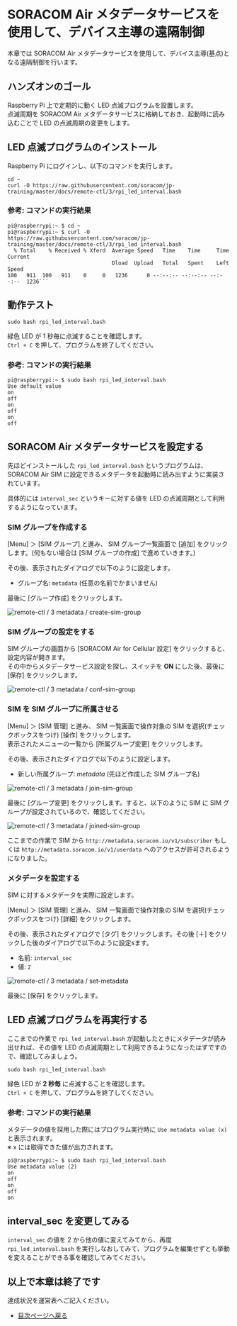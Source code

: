 # SORACOM Air メタデータサービスを使用して、デバイス主導の遠隔制御

本章では SORACOM Air メタデータサービスを使用して、デバイス主導(基点)となる遠隔制御を行います。

## ハンズオンのゴール

Raspberry Pi 上で定期的に動く LED 点滅プログラムを設置します。  
点滅周期を SORACOM Air メタデータサービスに格納しておき、起動時に読み込むことで LED の点滅周期の変更をします。

## LED 点滅プログラムのインストール

Raspberry Pi にログインし、以下のコマンドを実行します。

```console
cd ~
curl -O https://raw.githubusercontent.com/soracom/jp-training/master/docs/remote-ctl/3/rpi_led_interval.bash
```

### 参考: コマンドの実行結果

```console
pi@raspberrypi:~ $ cd ~
pi@raspberrypi:~ $ curl -O https://raw.githubusercontent.com/soracom/jp-training/master/docs/remote-ctl/3/rpi_led_interval.bash
  % Total    % Received % Xferd  Average Speed   Time    Time     Time  Current
                                 Dload  Upload   Total   Spent    Left  Speed
100   911  100   911    0     0   1236      0 --:--:-- --:--:-- --:--:--  1236```
```

## 動作テスト

```console
sudo bash rpi_led_interval.bash
```

緑色 LED が 1 秒毎に点滅することを確認します。  
`Ctrl + C` を押して、プログラムを終了してください。

### 参考: コマンドの実行結果

```console
pi@raspberrypi:~ $ sudo bash rpi_led_interval.bash
Use default value
on
off
on
off
on
off
```

## SORACOM Air メタデータサービスを設定する

先ほどインストールした `rpi_led_interval.bash` というプログラムは、 SORACOM Air SIM に設定できるメタデータを起動時に読み出すように実装されています。

具体的には `interval_sec` というキーに対する値を LED の点滅周期として利用するようになっています。

### SIM グループを作成する

[Menu] ＞ [SIM グループ] と進み、 SIM グループ一覧画面で [追加] をクリックします。(何もない場合は [SIM グループの作成] で進めていきます。)

その後、表示されたダイアログで以下のように設定します。

* グループ名: `metadata` (任意の名前でかまいません)

最後に [グループ作成] をクリックします。

![remote-ctl / 3 metadata / create-sim-group](https://docs.google.com/drawings/d/e/2PACX-1vThakDBt_WP3WW8oVaF04i2wT1YZ0p6FtV0Y-d2t6qg4GoBWcIxUhbImh7uWi_vjTnJiVxapUG22MLM/pub?w=773&h=626)

### SIM グループの設定をする

SIM グループの画面から [SORACOM Air for Cellular 設定] をクリックすると、設定内容が開きます。  
その中からメタデータサービス設定を探し、スイッチを **ON** にした後、最後に [保存] をクリックします。

![remote-ctl / 3 metadata / conf-sim-group](https://docs.google.com/drawings/d/e/2PACX-1vSEXWbbUFiy96X4FuVuMx4y4GUxp1-R47PqTPw34S_XZDR4pjfd6l4CToX_wkLqaP6Yx7PAVd9BofgP/pub?w=735&h=701)

### SIM を SIM グループに所属させる

[Menu] ＞ [SIM 管理] と進み、 SIM 一覧画面で操作対象の SIM を選択(チェックボックスをつけ) [操作] をクリックします。  
表示されたメニューの一覧から [所属グループ変更] をクリックします。

その後、表示されたダイアログで以下のように設定します。

* 新しい所属グループ: *metadata* (先ほど作成した SIM グループ名)

![remote-ctl / 3 metadata / join-sim-group](https://docs.google.com/drawings/d/e/2PACX-1vQHMl58vzjFa6bgOnvTvoSba3Wpe06FfKN6A_UqV4natSF9gy3XuRWDFHkFznpfi2Qw6pfHoit1CxoC/pub?w=705&h=707)

最後に [グループ変更] をクリックします。すると、以下のように SIM に SIM グループが設定されているので、確認してください。

![remote-ctl / 3 metadata / joined-sim-group](https://docs.google.com/drawings/d/e/2PACX-1vT6elgLG53I_jSatxyYd37nBlH3nRFle3vvqb4FsdQuKDpN-Gb1ODuBcYKv_sqFjRxonsOg8G_7ZgrT/pub?w=459&h=100)

ここまでの作業で SIM から `http://metadata.soracom.io/v1/subscriber` もしくは `http://metadata.soracom.io/v1/userdata` へのアクセスが許可されるようになりました。

### メタデータを設定する

SIM に対するメタデータを実際に設定します。

[Menu] ＞ [SIM 管理] と進み、 SIM 一覧画面で操作対象の SIM を選択(チェックボックスをつけ) [詳細] をクリックします。

その後、表示されたダイアログで [タグ] をクリックします。その後 [＋] をクリックした後のダイアログで以下のように設定sます。

* 名前: `interval_sec`
* 値: `2`

![remote-ctl / 3 metadata / set-metadata](https://docs.google.com/drawings/d/e/2PACX-1vSdd34Oit-ntJuTjuVvtDA_lCJ8ZxmGnIUl73BZfijne8KQJBYCifAfqLc_D4m357tqPhsvNDY2RWGi/pub?w=749&h=962)

最後に [保存] をクリックします。

## LED 点滅プログラムを再実行する

ここまでの作業で `rpi_led_interval.bash` が起動したときにメタデータが読み出せれば、その値を LED の点滅周期として利用できるようになったはずですので、確認してみましょう。

```console
sudo bash rpi_led_interval.bash
```

緑色 LED が **2 秒毎** に点滅することを確認します。  
`Ctrl + C` を押して、プログラムを終了してください。

### 参考: コマンドの実行結果

メタデータの値を採用した際にはプログラム実行時に `Use metadata value (x)` と表示されます。  
※ x には取得できた値が出力されます。

```console
pi@raspberrypi:~ $ sudo bash rpi_led_interval.bash
Use metadata value (2)
on
off
on
off
on
```

## interval_sec を変更してみる

`interval_sec` の値を 2 から他の値に変えてみてから、再度 `rpi_led_interval.bash` を実行しなおしてみて、プログラムを編集せずとも挙動を変えることができる事を確認してみてください。

## 以上で本章は終了です

達成状況を運営表へご記入ください。

* [目次ページへ戻る](../index)
